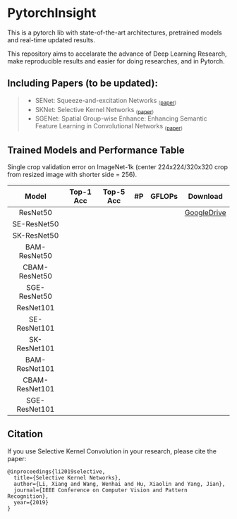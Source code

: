 # PytorchInsight

This is a pytorch lib with state-of-the-art architectures, pretrained models and real-time updated results.

This repository aims to accelarate the advance of Deep Learning Research, make reproducible results and easier for doing researches, and in Pytorch.

## Including Papers (to be updated):
> * SENet: Squeeze-and-excitation Networks <sub>([paper]())</sub>
> * SKNet: Selective Kernel Networks <sub>([paper](https://arxiv.org/pdf/1903.06586.pdf))</sub>
> * SGENet: Spatial Group-wise Enhance: Enhancing Semantic Feature Learning in Convolutional Networks <sub>([paper]())</sub>



## Trained Models and Performance Table
Single crop validation error on ImageNet-1k (center 224x224/320x320 crop from resized image with shorter side = 256). 

| Model | Top-1 Acc | Top-5 Acc | #P | GFLOPs | Download |
|:-:|:-:|:-:|:-:|:-:|:-:|
|ResNet50       |||||[GoogleDrive]()|
|SE-ResNet50    ||||||
|SK-ResNet50    ||||||
|BAM-ResNet50   ||||||
|CBAM-ResNet50  ||||||
|SGE-ResNet50   ||||||
|ResNet101      ||||||
|SE-ResNet101   ||||||
|SK-ResNet101   ||||||
|BAM-ResNet101  ||||||
|CBAM-ResNet101 ||||||
|SGE-ResNet101  ||||||




## Citation

If you use Selective Kernel Convolution in your research, please cite the paper:
    
    @inproceedings{li2019selective,
      title={Selective Kernel Networks},
      author={Li, Xiang and Wang, Wenhai and Hu, Xiaolin and Yang, Jian},
      journal={IEEE Conference on Computer Vision and Pattern Recognition},
      year={2019}
    }


